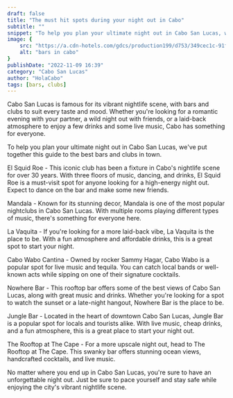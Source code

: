 ```yaml
---
draft: false
title: "The must hit spots during your night out in Cabo"
subtitle: ""
snippet: "To help you plan your ultimate night out in Cabo San Lucas, we've put together this guide to the best bars and clubs in town."
image: {
    src: "https://a.cdn-hotels.com/gdcs/production199/d753/349cec1c-91f4-4643-92e0-e2552667626e.jpg?impolicy=fcrop&w=1600&h=1066&q=high",
    alt: "bars in cabo"
}
publishDate: "2022-11-09 16:39"
category: "Cabo San Lucas"
author: "HolaCabo"
tags: [bars, clubs]
---
```


Cabo San Lucas is famous for its vibrant nightlife scene, with bars and clubs to suit every taste and mood. Whether you're looking for a romantic evening with your partner, a wild night out with friends, or a laid-back atmosphere to enjoy a few drinks and some live music, Cabo has something for everyone.

To help you plan your ultimate night out in Cabo San Lucas, we've put together this guide to the best bars and clubs in town.

El Squid Roe - This iconic club has been a fixture in Cabo's nightlife scene for over 30 years. With three floors of music, dancing, and drinks, El Squid Roe is a must-visit spot for anyone looking for a high-energy night out. Expect to dance on the bar and make some new friends.

Mandala - Known for its stunning decor, Mandala is one of the most popular nightclubs in Cabo San Lucas. With multiple rooms playing different types of music, there's something for everyone here.

La Vaquita - If you're looking for a more laid-back vibe, La Vaquita is the place to be. With a fun atmosphere and affordable drinks, this is a great spot to start your night.

Cabo Wabo Cantina - Owned by rocker Sammy Hagar, Cabo Wabo is a popular spot for live music and tequila. You can catch local bands or well-known acts while sipping on one of their signature cocktails.

Nowhere Bar - This rooftop bar offers some of the best views of Cabo San Lucas, along with great music and drinks. Whether you're looking for a spot to watch the sunset or a late-night hangout, Nowhere Bar is the place to be.

Jungle Bar - Located in the heart of downtown Cabo San Lucas, Jungle Bar is a popular spot for locals and tourists alike. With live music, cheap drinks, and a fun atmosphere, this is a great place to start your night out.

The Rooftop at The Cape - For a more upscale night out, head to The Rooftop at The Cape. This swanky bar offers stunning ocean views, handcrafted cocktails, and live music.

No matter where you end up in Cabo San Lucas, you're sure to have an unforgettable night out. Just be sure to pace yourself and stay safe while enjoying the city's vibrant nightlife scene.